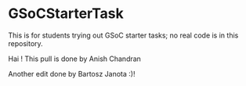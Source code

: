 # GSoCStarterTask
This is for students trying out GSoC starter tasks; no real code is in this repository.

Hai ! This pull is done by Anish Chandran

Another edit done by Bartosz Janota :)!
